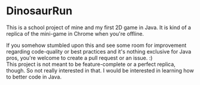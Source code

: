 # DinosaurRun

This is a school project of mine and my first 2D game in Java.
It is kind of a replica of the mini-game in Chrome when you're offline.

If you somehow stumbled upon this and see some room for improvement
regarding code-quality or best practices and it's nothing exclusive for Java pros,
you're welcome to create a pull request or an issue. :)  
This project is not meant to be feature-complete or a perfect replica, though.
So not really interested in that. I would be interested in learning how to better code in Java.
